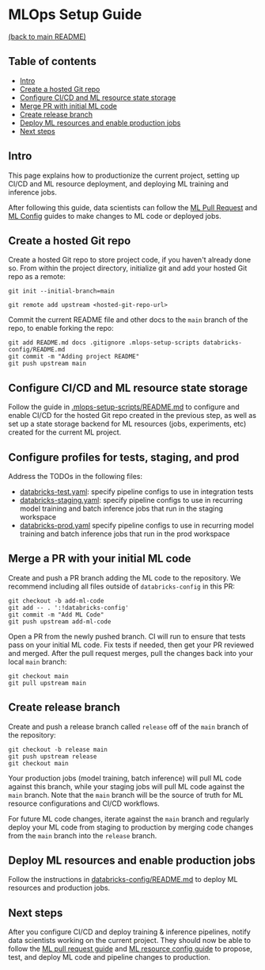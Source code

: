 # MLOps Setup Guide
[(back to main README)](../README.md)

## Table of contents
* [Intro](#intro)
* [Create a hosted Git repo](#create-a-hosted-git-repo)
* [Configure CI/CD and ML resource state storage](#configure-cicd-and-ml-resource-state-storage)
* [Merge PR with initial ML code](#merge-a-pr-with-your-initial-ml-code)
* [Create release branch](#create-release-branch)
* [Deploy ML resources and enable production jobs](#deploy-ml-resources-and-enable-production-jobs)
* [Next steps](#next-steps)

## Intro
This page explains how to productionize the current project, setting up CI/CD and
ML resource deployment, and deploying ML training and inference jobs.

After following this guide, data scientists can follow the [ML Pull Request](./ml-pull-request.md) and 
[ML Config](../databricks-config/README.md) guides to make changes to ML code or deployed jobs.

## Create a hosted Git repo
Create a hosted Git repo to store project code, if you haven't already done so. From within the project
directory, initialize git and add your hosted Git repo as a remote:
```
git init --initial-branch=main
```

```
git remote add upstream <hosted-git-repo-url>
```

Commit the current README file and other docs to the `main` branch of the repo, to enable forking the repo:
```
git add README.md docs .gitignore .mlops-setup-scripts databricks-config/README.md
git commit -m "Adding project README"
git push upstream main
```

## Configure CI/CD and ML resource state storage
Follow the guide in [.mlops-setup-scripts/README.md](../.mlops-setup-scripts/README.md) to
configure and enable CI/CD for the hosted Git repo created in the previous step, as well as
set up a state storage backend for ML resources (jobs, experiments, etc) created for the
current ML project.

## Configure profiles for tests, staging, and prod
Address the TODOs in the following files:
* [databricks-test.yaml](../profiles/databricks-test.yaml): specify pipeline configs to use in integration tests
* [databricks-staging.yaml](../profiles/databricks-staging.yaml): specify pipeline configs to use in recurring model training and batch inference
  jobs that run in the staging workspace
* [databricks-prod.yaml](../profiles/databricks-prod.yaml) specify pipeline configs to use in recurring model training and batch inference
  jobs that run in the prod workspace

## Merge a PR with your initial ML code
Create and push a PR branch adding the ML code to the repository.
We recommend including all files outside of `databricks-config` in this PR:

```
git checkout -b add-ml-code
git add -- . ':!databricks-config'
git commit -m "Add ML Code"
git push upstream add-ml-code
```

Open a PR from the newly pushed branch. CI will run to ensure that tests pass
on your initial ML code. Fix tests if needed, then get your PR reviewed and merged.
After the pull request merges, pull the changes back into your local `main`
branch:

```
git checkout main
git pull upstream main
```

## Create release branch
Create and push a release branch called `release` off of the `main` branch of the repository:
```
git checkout -b release main
git push upstream release
git checkout main
```

Your production jobs (model training, batch inference) will pull ML code against this branch, while your staging jobs will pull ML code against the `main` branch. Note that the `main` branch will be the source of truth for ML resource configurations and CI/CD workflows.

For future ML code changes, iterate against the `main` branch and regularly deploy your ML code from staging to production by merging code changes from the `main` branch into the `release` branch.
## Deploy ML resources and enable production jobs
Follow the instructions in [databricks-config/README.md](../databricks-config/README.md) to deploy ML resources
and production jobs.

## Next steps
After you configure CI/CD and deploy training & inference pipelines, notify data scientists working
on the current project. They should now be able to follow the
[ML pull request guide](./ml-pull-request.md) and [ML resource config guide](../databricks-config/README.md) to propose, test, and deploy
ML code and pipeline changes to production.
